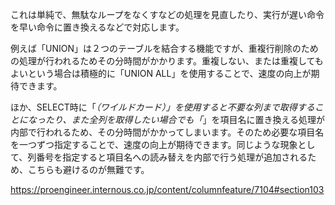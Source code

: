 これは単純で、無駄なループをなくすなどの処理を見直したり、実行が遅い命令を早い命令に置き換えるなどで対応します。

例えば「UNION」は２つのテーブルを結合する機能ですが、重複行削除のための処理が行われるためその分時間がかかります。重複しない、または重複してもよいという場合は積極的に「UNION ALL」を使用することで、速度の向上が期待できます。

ほか、SELECT時に「*（ワイルドカード）」を使用すると不要な列まで取得することになったり、また全列を取得したい場合でも「*」を項目名に置き換える処理が内部で行われるため、その分時間がかかってしまいます。そのため必要な項目名を一つずつ指定することで、速度の向上が期待できます。同じような現象として、列番号を指定すると項目名への読み替えを内部で行う処理が追加されるため、こちらも避けるのが無難です。

https://proengineer.internous.co.jp/content/columnfeature/7104#section103
